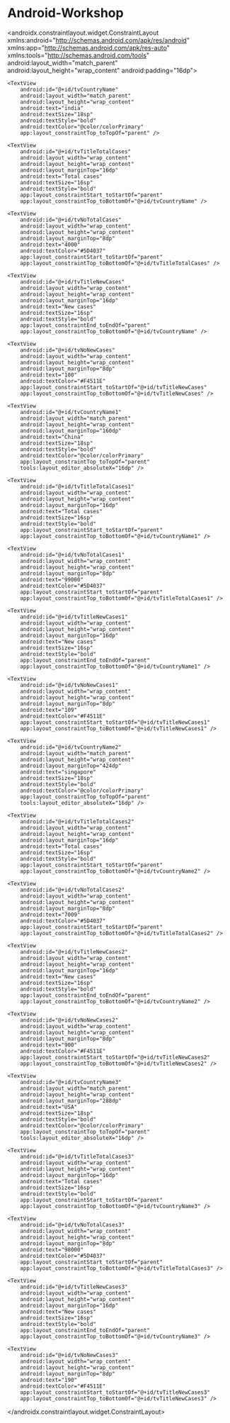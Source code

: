 # Android-Workshop
<?xml version="1.0" encoding="utf-8"?>
<androidx.constraintlayout.widget.ConstraintLayout
    xmlns:android="http://schemas.android.com/apk/res/android"
    xmlns:app="http://schemas.android.com/apk/res-auto"
    xmlns:tools="http://schemas.android.com/tools"
    android:layout_width="match_parent"
    android:layout_height="wrap_content"
    android:padding="16dp">

    <TextView
        android:id="@+id/tvCountryName"
        android:layout_width="match_parent"
        android:layout_height="wrap_content"
        android:text="india"
        android:textSize="18sp"
        android:textStyle="bold"
        android:textColor="@color/colorPrimary"
        app:layout_constraintTop_toTopOf="parent" />

    <TextView
        android:id="@+id/tvTitleTotalCases"
        android:layout_width="wrap_content"
        android:layout_height="wrap_content"
        android:layout_marginTop="16dp"
        android:text="Total cases"
        android:textSize="16sp"
        android:textStyle="bold"
        app:layout_constraintStart_toStartOf="parent"
        app:layout_constraintTop_toBottomOf="@+id/tvCountryName" />

    <TextView
        android:id="@+id/tvNoTotalCases"
        android:layout_width="wrap_content"
        android:layout_height="wrap_content"
        android:layout_marginTop="8dp"
        android:text="4000"
        android:textColor="#5D4037"
        app:layout_constraintStart_toStartOf="parent"
        app:layout_constraintTop_toBottomOf="@+id/tvTitleTotalCases" />

    <TextView
        android:id="@+id/tvTitleNewCases"
        android:layout_width="wrap_content"
        android:layout_height="wrap_content"
        android:layout_marginTop="16dp"
        android:text="New cases"
        android:textSize="16sp"
        android:textStyle="bold"
        app:layout_constraintEnd_toEndOf="parent"
        app:layout_constraintTop_toBottomOf="@+id/tvCountryName" />

    <TextView
        android:id="@+id/tvNoNewCases"
        android:layout_width="wrap_content"
        android:layout_height="wrap_content"
        android:layout_marginTop="8dp"
        android:text="100"
        android:textColor="#F4511E"
        app:layout_constraintStart_toStartOf="@+id/tvTitleNewCases"
        app:layout_constraintTop_toBottomOf="@+id/tvTitleNewCases" />

    <TextView
        android:id="@+id/tvCountryName1"
        android:layout_width="match_parent"
        android:layout_height="wrap_content"
        android:layout_marginTop="160dp"
        android:text="China"
        android:textSize="18sp"
        android:textStyle="bold"
        android:textColor="@color/colorPrimary"
        app:layout_constraintTop_toTopOf="parent"
        tools:layout_editor_absoluteX="16dp" />

    <TextView
        android:id="@+id/tvTitleTotalCases1"
        android:layout_width="wrap_content"
        android:layout_height="wrap_content"
        android:layout_marginTop="16dp"
        android:text="Total cases"
        android:textSize="16sp"
        android:textStyle="bold"
        app:layout_constraintStart_toStartOf="parent"
        app:layout_constraintTop_toBottomOf="@+id/tvCountryName1" />

    <TextView
        android:id="@+id/tvNoTotalCases1"
        android:layout_width="wrap_content"
        android:layout_height="wrap_content"
        android:layout_marginTop="8dp"
        android:text="99000"
        android:textColor="#5D4037"
        app:layout_constraintStart_toStartOf="parent"
        app:layout_constraintTop_toBottomOf="@+id/tvTitleTotalCases1" />

    <TextView
        android:id="@+id/tvTitleNewCases1"
        android:layout_width="wrap_content"
        android:layout_height="wrap_content"
        android:layout_marginTop="16dp"
        android:text="New cases"
        android:textSize="16sp"
        android:textStyle="bold"
        app:layout_constraintEnd_toEndOf="parent"
        app:layout_constraintTop_toBottomOf="@+id/tvCountryName1" />

    <TextView
        android:id="@+id/tvNoNewCases1"
        android:layout_width="wrap_content"
        android:layout_height="wrap_content"
        android:layout_marginTop="8dp"
        android:text="109"
        android:textColor="#F4511E"
        app:layout_constraintStart_toStartOf="@+id/tvTitleNewCases1"
        app:layout_constraintTop_toBottomOf="@+id/tvTitleNewCases1" />

    <TextView
        android:id="@+id/tvCountryName2"
        android:layout_width="match_parent"
        android:layout_height="wrap_content"
        android:layout_marginTop="424dp"
        android:text="singapore"
        android:textSize="18sp"
        android:textStyle="bold"
        android:textColor="@color/colorPrimary"
        app:layout_constraintTop_toTopOf="parent"
        tools:layout_editor_absoluteX="16dp" />

    <TextView
        android:id="@+id/tvTitleTotalCases2"
        android:layout_width="wrap_content"
        android:layout_height="wrap_content"
        android:layout_marginTop="16dp"
        android:text="Total cases"
        android:textSize="16sp"
        android:textStyle="bold"
        app:layout_constraintStart_toStartOf="parent"
        app:layout_constraintTop_toBottomOf="@+id/tvCountryName2" />

    <TextView
        android:id="@+id/tvNoTotalCases2"
        android:layout_width="wrap_content"
        android:layout_height="wrap_content"
        android:layout_marginTop="8dp"
        android:text="7009"
        android:textColor="#5D4037"
        app:layout_constraintStart_toStartOf="parent"
        app:layout_constraintTop_toBottomOf="@+id/tvTitleTotalCases2" />

    <TextView
        android:id="@+id/tvTitleNewCases2"
        android:layout_width="wrap_content"
        android:layout_height="wrap_content"
        android:layout_marginTop="16dp"
        android:text="New cases"
        android:textSize="16sp"
        android:textStyle="bold"
        app:layout_constraintEnd_toEndOf="parent"
        app:layout_constraintTop_toBottomOf="@+id/tvCountryName2" />

    <TextView
        android:id="@+id/tvNoNewCases2"
        android:layout_width="wrap_content"
        android:layout_height="wrap_content"
        android:layout_marginTop="8dp"
        android:text="900"
        android:textColor="#F4511E"
        app:layout_constraintStart_toStartOf="@+id/tvTitleNewCases2"
        app:layout_constraintTop_toBottomOf="@+id/tvTitleNewCases2" />

    <TextView
        android:id="@+id/tvCountryName3"
        android:layout_width="match_parent"
        android:layout_height="wrap_content"
        android:layout_marginTop="288dp"
        android:text="USA"
        android:textSize="18sp"
        android:textStyle="bold"
        android:textColor="@color/colorPrimary"
        app:layout_constraintTop_toTopOf="parent"
        tools:layout_editor_absoluteX="16dp" />

    <TextView
        android:id="@+id/tvTitleTotalCases3"
        android:layout_width="wrap_content"
        android:layout_height="wrap_content"
        android:layout_marginTop="16dp"
        android:text="Total cases"
        android:textSize="16sp"
        android:textStyle="bold"
        app:layout_constraintStart_toStartOf="parent"
        app:layout_constraintTop_toBottomOf="@+id/tvCountryName3" />

    <TextView
        android:id="@+id/tvNoTotalCases3"
        android:layout_width="wrap_content"
        android:layout_height="wrap_content"
        android:layout_marginTop="8dp"
        android:text="98000"
        android:textColor="#5D4037"
        app:layout_constraintStart_toStartOf="parent"
        app:layout_constraintTop_toBottomOf="@+id/tvTitleTotalCases3" />

    <TextView
        android:id="@+id/tvTitleNewCases3"
        android:layout_width="wrap_content"
        android:layout_height="wrap_content"
        android:layout_marginTop="16dp"
        android:text="New cases"
        android:textSize="16sp"
        android:textStyle="bold"
        app:layout_constraintEnd_toEndOf="parent"
        app:layout_constraintTop_toBottomOf="@+id/tvCountryName3" />

    <TextView
        android:id="@+id/tvNoNewCases3"
        android:layout_width="wrap_content"
        android:layout_height="wrap_content"
        android:layout_marginTop="8dp"
        android:text="190"
        android:textColor="#F4511E"
        app:layout_constraintStart_toStartOf="@+id/tvTitleNewCases3"
        app:layout_constraintTop_toBottomOf="@+id/tvTitleNewCases3" />


</androidx.constraintlayout.widget.ConstraintLayout>
